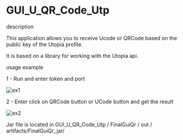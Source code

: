 # GUI_U_QR_Code_Utp

description

This application allows you to receive Ucode or QRCode based on the public key of the Utopia profile.

It is based on a library for working with the Utopia api.

usage example

1 - Run and enter token and port

![ex1](https://user-images.githubusercontent.com/77910713/113427857-76cb7480-93de-11eb-961b-9385fba48431.JPG)

2 - Enter click on QRCode button or UCode button and get the result

![ex2](https://user-images.githubusercontent.com/77910713/113428088-d295fd80-93de-11eb-9739-f3f30744be04.JPG)

Jar file is located in GUI_U_QR_Code_Utp / FinalGuiQr / out / artifacts/FinalGuiQr_jar/
